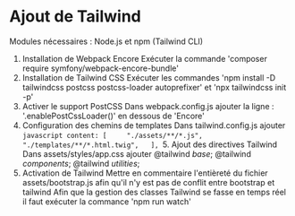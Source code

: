# Ajout de Tailwind
Modules nécessaires :
	Node.js et npm (Tailwind CLI)
1. Installation de Webpack Encore
	Exécuter la commande 'composer require symfony/webpack-encore-bundle'
2. Installation de Tailwind CSS
	Exécuter les commandes 'npm install -D tailwindcss postcss postcss-loader autoprefixer' et 'npx tailwindcss init -p'
3. Activer le support PostCSS
	Dans webpack.config.js ajouter la ligne : '.enablePostCssLoader()' en dessous de 'Encore'
4. Configuration des chemins de templates
	Dans tailwind.config.js ajouter
		```javascript
		content: [
		    "./assets/**/*.js",
		    "./templates/**/*.html.twig",
		  ],
		```5. Ajout des directives Tailwind
	Dans assets/styles/app.css ajouter
		@tailwind _base_;
		@tailwind _components_;
		@tailwind _utilities_;
6. Activation de Tailwind
	Mettre en commentaire l'entièreté du fichier assets/bootstrap.js afin qu'il n'y est pas de conflit entre bootstrap et tailwind
	Afin que la gestion des classes Tailwind se fasse en temps réel il faut exécuter la commance 'npm run watch'

